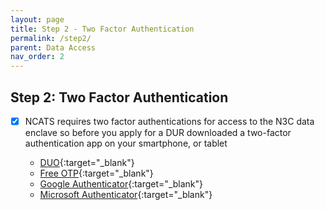 ```yaml
---
layout: page
title: Step 2 - Two Factor Authentication
permalink: /step2/
parent: Data Access
nav_order: 2
---
```


## Step 2: Two Factor Authentication

- [x] NCATS requires two factor authentications for access to the N3C data enclave so before you apply for a DUR downloaded a two-factor authentication app on your smartphone, or tablet


  * [DUO](https://duo.com/){:target="_blank"}
  * [Free OTP](https://apps.apple.com/us/app/freeotp-authenticator/id872559395){:target="_blank"}
  * [Google Authenticator](https://support.google.com/accounts/answer/1066447?co=GENIE.Platform=iOS&hl=en){:target="_blank"}
  * [Microsoft Authenticator](https://play.google.com/store/apps/details?id=com.azure.authenticator&hl=en_US){:target="_blank"}
